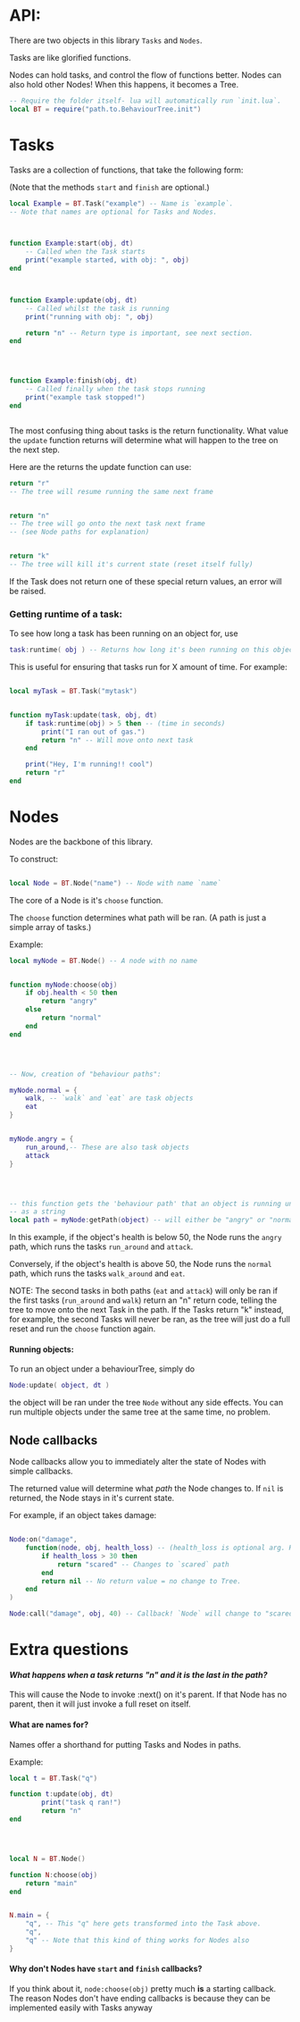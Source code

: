 


# API:
There are two objects in this library
`Tasks` and `Nodes`.


Tasks are like glorified functions.


Nodes can hold tasks, and control the flow of functions better. Nodes can also hold other Nodes! When this happens, it becomes a Tree.


```lua
-- Require the folder itself- lua will automatically run `init.lua`.
local BT = require("path.to.BehaviourTree.init")
```

# Tasks

Tasks are a collection of functions, that take the following form:

(Note that the methods `start` and `finish` are optional.)
```lua
local Example = BT.Task("example") -- Name is `example`.
-- Note that names are optional for Tasks and Nodes.



function Example:start(obj, dt)
    -- Called when the Task starts
    print("example started, with obj: ", obj)
end



function Example:update(obj, dt)
    -- Called whilst the task is running
    print("running with obj: ", obj)

    return "n" -- Return type is important, see next section.
end




function Example:finish(obj, dt)
    -- Called finally when the task stops running
    print("example task stopped!")
end



```
The most confusing thing about tasks is the return functionality.
What value the `update` function returns will determine what will happen to the tree on the next step.


Here are the returns the update function can use:
```lua
return "r" 
-- The tree will resume running the same next frame


return "n"
-- The tree will go onto the next task next frame
-- (see Node paths for explanation)


return "k"
-- The tree will kill it's current state (reset itself fully)
```
If the Task does not return one of these special return values, an error will be raised.


### Getting runtime of a task:

To see how long a task has been running on an object for, use
```lua
task:runtime( obj ) -- Returns how long it's been running on this object for!
```
This is useful for ensuring that tasks run for X amount of time.
For example:
```lua

local myTask = BT.Task("mytask")


function myTask:update(task, obj, dt)
    if task:runtime(obj) > 5 then -- (time in seconds)
        print("I ran out of gas.")
        return "n" -- Will move onto next task
    end

    print("Hey, I'm running!! cool")
    return "r"
end

```

# Nodes

Nodes are the backbone of this library.

To construct:
```lua

local Node = BT.Node("name") -- Node with name `name`

```
The core of a Node is it's `choose` function.

The `choose` function determines what path will be ran. (A path is just a simple array of tasks.) 

Example:

```lua
local myNode = BT.Node() -- A node with no name


function myNode:choose(obj)
    if obj.health < 50 then
        return "angry"
    else
        return "normal"
    end
end




-- Now, creation of "behaviour paths":

myNode.normal = {
    walk, -- `walk` and `eat` are task objects
    eat
}


myNode.angry = {
    run_around,-- These are also task objects
    attack 
}




-- this function gets the 'behaviour path' that an object is running under,
-- as a string
local path = myNode:getPath(object) -- will either be "angry" or "normal"


```

In this example, if the object's health is below 50, the Node runs the `angry` path, which runs the tasks `run_around` and `attack`.

Conversely, if the object's health is above 50, the Node runs the `normal` path, which runs the tasks `walk_around` and `eat`.


NOTE:
The second tasks in both paths (`eat` and `attack`) will only be ran if the first tasks (`run_around` and `walk`) return an "n" return code, telling the tree to move onto the next Task in the path.
If the Tasks return "k" instead, for example, the second Tasks will never be ran, as the tree will just do a full reset and run the `choose` function again.


#### Running objects:

To run an object under a behaviourTree, simply do
```lua
Node:update( object, dt )
```
the object will be ran under the tree `Node` without any side effects. You can run multiple objects under the same tree at the same time, no problem.




## Node callbacks
Node callbacks allow you to immediately alter the state of Nodes with simple callbacks.

The returned value will determine what *path* the Node changes to. If `nil` is returned, the Node stays in it's current state.

For example, if an object takes damage:
```lua

Node:on("damage",
    function(node, obj, health_loss) -- (health_loss is optional arg. Have as many as you want)
        if health_loss > 30 then
            return "scared" -- Changes to `scared` path
        end
        return nil -- No return value = no change to Tree.
    end
)

Node:call("damage", obj, 40) -- Callback! `Node` will change to "scared" path.
```


# Extra questions

#### *What happens when a task returns "n" and it is the last in the path?*
This will cause the Node to invoke :next() on it's parent. If that Node has no parent, then it will just invoke a full reset on itself.


#### What are names for?
Names offer a shorthand for putting Tasks and Nodes in paths.

Example:
```lua
local t = BT.Task("q")

function t:update(obj, dt)
        print("task q ran!")
        return "n"
end




local N = BT.Node()

function N:choose(obj)
    return "main"
end


N.main = {
    "q", -- This "q" here gets transformed into the Task above.
    "q", 
    "q" -- Note that this kind of thing works for Nodes also
}

```
#### Why don't Nodes have `start` and `finish` callbacks?
If you think about it, `node:choose(obj)` pretty much **is** a starting callback. The reason Nodes don't have ending callbacks is because they can be implemented easily with Tasks anyway




